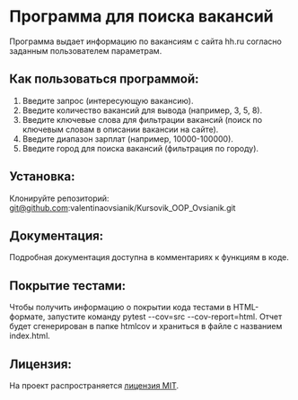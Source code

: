 # Программа для поиска вакансий

Программа выдает информацию по вакансиям с сайта hh.ru согласно заданным пользователем параметрам.

## Как пользоваться программой:
1. Введите запрос (интересующую вакансию).
2. Введите количество вакансий для вывода (например, 3, 5, 8).
3. Введите ключевые слова для фильтрации вакансий (поиск по ключевым словам в описании вакансии на сайте).
4. Введите диапазон зарплат (например, 10000-100000).
5. Введите город для поиска вакансий (фильтрация по городу).

## Установка:
Клонируйте репозиторий:
git@github.com:valentinaovsianik/Kursovik_OOP_Ovsianik.git

## Документация:
Подробная документация доступна в комментариях к функциям в коде.

## Покрытие тестами:
Чтобы получить информацию о покрытии кода тестами в HTML-формате, запустите команду pytest --cov=src --cov-report=html. Отчет будет сгенерирован в папке htmlcov и храниться в файле с названием index.html.

## Лицензия:
На проект распространяется [лицензия MIT](LICENSE).